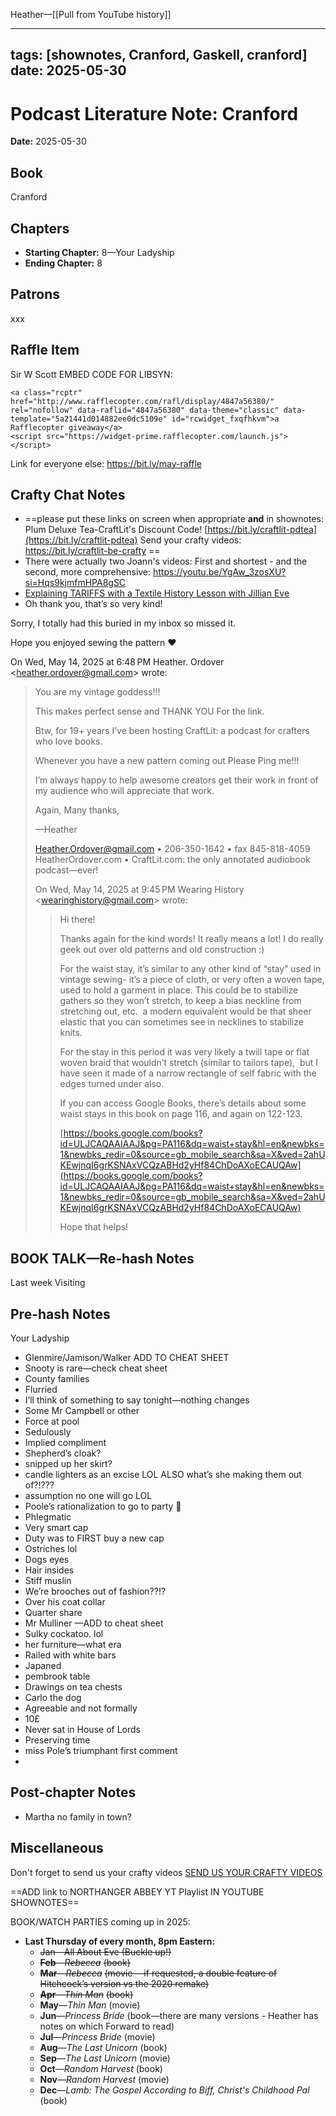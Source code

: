 Heather—[[Pull from YouTube history]]

---
tags: [shownotes, Cranford, Gaskell, cranford]
date: 2025-05-30
---

# Podcast Literature Note: Cranford

**Date:** 2025-05-30

## Book
Cranford

## Chapters
- **Starting Chapter:** 8—Your Ladyship
- **Ending Chapter:** 8

## Patrons
xxx

## Raffle Item
Sir W Scott
EMBED CODE FOR LIBSYN:
```
<a class="rcptr" href="http://www.rafflecopter.com/rafl/display/4847a56380/" rel="nofollow" data-raflid="4847a56380" data-theme="classic" data-template="5a21441d014882ee0dc5109e" id="rcwidget_fxqfhkvm">a Rafflecopter giveaway</a>
<script src="https://widget-prime.rafflecopter.com/launch.js"></script>
```

Link for everyone else:
https://bit.ly/may-raffle

## Crafty Chat Notes
- ==please put these links on screen when appropriate **and** in shownotes: Plum Deluxe Tea-CraftLit's Discount Code! [https://bit.ly/craftlit-pdtea](https://bit.ly/craftlit-pdtea) 
  Send your crafty videos: https://bit.ly/craftlit-be-crafty ==
- There were actually two Joann's videos: First and shortest -  and the second, more comprehensive: https://youtu.be/YgAw_3zosXU?si=Hqs9kjmfmHPA8gSC
- [Explaining TARIFFS with a Textile History Lesson with Jillian Eve](https://youtu.be/2qALHS-QJ28?si=fyQx1Lk8vZ1Rdw0A&t=160) 
- Oh thank you, that’s so very kind!  

  

Sorry, I totally had this buried in my inbox so missed it.  

  

Hope you enjoyed sewing the pattern ❤️

  

On Wed, May 14, 2025 at 6:48 PM Heather. Ordover <[heather.ordover@gmail.com](mailto:heather.ordover@gmail.com)> wrote:  

> You are my vintage goddess!!!
> 
>   
> 
> This makes perfect sense and THANK YOU For the link. 
> 
>   
> 
> Btw, for 19+ years I’ve been hosting CraftLit: a podcast for crafters who love books. 
> 
>   
> 
> Whenever you have a new pattern coming out Please Ping me!!!
> 
> I’m always happy to help awesome creators get their work in front of my audience who will appreciate that work. 
> 
>   
> Again, Many thanks,
> 
>   
> 
> —Heather  
>   
> [Heather.Ordover@gmail.com](mailto:Heather.Ordover@gmail.com) • 206-350-1642 • fax 845-818-4059  
> HeatherOrdover.com • CraftLit.com: the only annotated audiobook podcast—ever!
> 
>   
> 
>   
> 
> On Wed, May 14, 2025 at 9:45 PM Wearing History <[wearinghistory@gmail.com](mailto:wearinghistory@gmail.com)> wrote:  
> 
> > Hi there!
> > 
> >   
> > 
> > Thanks again for the kind words! It really means a lot! I do really geek out over old patterns and old construction :)
> > 
> >   
> > 
> > For the waist stay, it’s similar to any other kind of “stay” used in vintage sewing- it’s a piece of cloth, or very often a woven tape, used to hold a garment in place. This could be to stabilize gathers so they won’t stretch, to keep a bias neckline from stretching out, etc.  a modern equivalent would be that sheer elastic that you can sometimes see in necklines to stabilize knits.
> > 
> >   
> > 
> > For the stay in this period it was very likely a twill tape or flat woven braid that wouldn’t stretch (similar to tailors tape),  but I have seen it made of a narrow rectangle of self fabric with the edges turned under also.
> > 
> >   
> > 
> > If you can access Google Books, there’s details about some waist stays in this book on page 116, and again on 122-123.
> > 
> > [https://books.google.com/books?id=ULJCAQAAIAAJ&pg=PA116&dq=waist+stay&hl=en&newbks=1&newbks_redir=0&source=gb_mobile_search&sa=X&ved=2ahUKEwjnqI6grKSNAxVCQzABHd2yHf84ChDoAXoECAUQAw](https://books.google.com/books?id=ULJCAQAAIAAJ&pg=PA116&dq=waist+stay&hl=en&newbks=1&newbks_redir=0&source=gb_mobile_search&sa=X&ved=2ahUKEwjnqI6grKSNAxVCQzABHd2yHf84ChDoAXoECAUQAw)
> > 
> >   
> > 
> >   
> > 
> > Hope that helps!

## BOOK TALK—Re-hash Notes
Last week Visiting

## Pre-hash Notes
Your Ladyship
- Glenmire/Jamison/Walker ADD TO CHEAT SHEET
- Snooty is rare—check cheat sheet
- County families
- Flurried
- I’ll think of something to say tonight—nothing changes
- Some Mr Campbell or other
- Force at pool
- Sedulously
- Implied compliment
- Shepherd’s cloak?
- snipped up her skirt?
- candle lighters as an excise LOL ALSO what’s she making them out of?!???
- assumption no one will go LOL
- Poole’s rationalization to go to party 🤣
- Phlegmatic 
- Very smart cap 
- Duty was to FIRST buy a new cap
- Ostriches lol
- Dogs eyes
- Hair insides
- Stiff muslin
- We’re brooches out of fashion??!?
- Over his coat collar
- Quarter share
- Mr Mulliner —ADD to cheat sheet
- Sulky cockatoo. lol
- her furniture—what era
- Railed with white bars
- Japaned 
- pembrook table
- Drawings on tea chests
- Carlo the dog
- Agreeable and not formally
- 10£
- Never sat in House of Lords
- Preserving time
- miss Pole’s triumphant first comment
- 



## Post-chapter Notes
- Martha no family in town?

## Miscellaneous
Don't forget to send us your crafty videos  [SEND US YOUR CRAFTY VIDEOS](https://bit.ly/craftlit-be-crafty) 

==ADD link to NORTHANGER ABBEY YT Playlist IN YOUTUBE SHOWNOTES==

BOOK/WATCH PARTIES coming up in 2025:
- **Last Thursday of every month, 8pm Eastern:**
	- ~~Jan—All About Eve (Buckle up!)~~
    - **~~Feb~~**~~—~~_~~Rebecca~~_ ~~(book)~~
    - **~~Mar~~**~~—~~_~~Rebecca~~_ ~~(movie —if requested, a double feature of Hitchcock’s version vs the 2020 remake)~~
    - **~~Apr~~**~~—~~_~~Thin Man~~_ ~~(book)~~
    - **May**—_Thin Man_ (movie)
    - **Jun**—_Princess Bride_ (book—there are many versions - Heather has notes on which Forward to read)
    - **Jul**—_Princess Bride_ (movie)
    - **Aug**—_The Last Unicorn_ (book)
    - **Sep**—_The Last Unicorn_ (movie)
    - **Oct**—_Random Harvest_ (book)
    - **Nov**—_Random Harvest_ (movie)
    - **Dec**—_Lamb: The Gospel According to Biff, Christ's Childhood Pal_ (book)





 